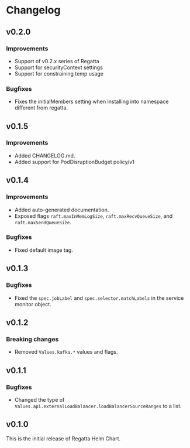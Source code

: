 # Changelog

## v0.2.0

### Improvements

* Support of v0.2.x series of Regatta
* Support for securityContext settings
* Support for constraining temp usage


### Bugfixes

* Fixes the initialMembers setting when installing into namespace different from regatta.

## v0.1.5

### Improvements

* Added CHANGELOG.md.
* Added support for PodDisruptionBudget policy/v1

## v0.1.4

### Improvements

* Added auto-generated documentation.
* Exposed flags `raft.maxInMemLogSize`, `raft.maxRecvQueueSize`, and `raft.maxSendQueueSize`.

### Bugfixes

* Fixed default image tag.

## v0.1.3

### Bugfixes

* Fixed the `spec.jobLabel` and `spec.selector.matchLabels` in the service monitor object.

## v0.1.2

### Breaking changes

* Removed `Values.kafka.*` values and flags.

## v0.1.1

### Bugfixes

* Changed the type of `Values.api.externalLoadBalancer.loadBalancerSourceRanges` to a list.

## v0.1.0

This is the initial release of Regatta Helm Chart.
